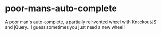 poor-mans-auto-complete
=======================

A poor man's auto-complete, a partially reinvented wheel with KnockoutJS and jQuery.. I guess sometimes you just need a new wheel!
